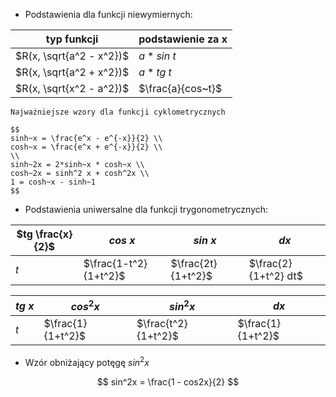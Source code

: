 - Podstawienia dla funkcji niewymiernych:

| typ funkcji              | podstawienie za x |
|--------------------------|-------------------|
| $R(x, \sqrt{a^2 - x^2})$ | $a * sin~t$       |
| $R(x, \sqrt{a^2 + x^2})$ | $a * tg~t$        |
| $R(x, \sqrt{x^2 - a^2})$ | $\frac{a}{cos~t}$ |

```{tip}
Najważniejsze wzory dla funkcji cyklometrycznych

$$
sinh~x = \frac{e^x - e^{-x}}{2} \\
cosh~x = \frac{e^x + e^{-x}}{2} \\
\\
sinh~2x = 2*sinh~x * cosh~x \\
cosh~2x = sinh^2 x + cosh^2x \\
1 = cosh~x - sinh~1
$$
```

- Podstawienia uniwersalne dla funkcji trygonometrycznych:

| $tg \frac{x}{2}$ |  $cos~x$              | $sin~x$            | $dx$                 |
|------------------|-----------------------|--------------------|----------------------|
| $t$              | $\frac{1-t^2}{1+t^2}$ | $\frac{2t}{1+t^2}$ | $\frac{2}{1+t^2} dt$ |

| $tg~x$ | $cos^2x$          | $sin^2 x$           | $dx$              |
|--------|-------------------|---------------------|-------------------|
| $t$    | $\frac{1}{1+t^2}$ | $\frac{t^2}{1+t^2}$ | $\frac{1}{1+t^2}$ |

- Wzór obniżający potęgę $sin^2x$

$$
sin^2x = \frac{1 - cos2x}{2}
$$
